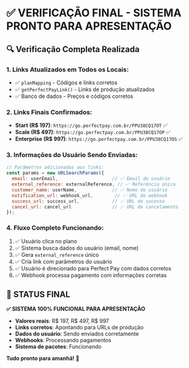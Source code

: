 # ✅ VERIFICAÇÃO FINAL - SISTEMA PRONTO PARA APRESENTAÇÃO

## 🔍 **Verificação Completa Realizada**

### **1. Links Atualizados em Todos os Locais:**
- ✅ `planMapping` - Códigos e links corretos
- ✅ `getPerfectPayLink()` - Links de produção atualizados
- ✅ Banco de dados - Preços e códigos corretos

### **2. Links Finais Confirmados:**
- **Start (R$ 197)**: `https://go.perfectpay.com.br/PPU38CQ17OT` ✅
- **Scale (R$ 497)**: `https://go.perfectpay.com.br/PPU38CQ17OP` ✅
- **Enterprise (R$ 997)**: `https://go.perfectpay.com.br/PPU38CQ17OS` ✅

### **3. Informações do Usuário Sendo Enviadas:**
```javascript
// Parâmetros adicionados aos links:
const params = new URLSearchParams({
  email: userEmail,                    // ✅ Email do usuário
  external_reference: externalReference, // ✅ Referência única
  customer_name: userName,             // ✅ Nome do usuário
  notification_url: webhook_url,        // ✅ URL do webhook
  success_url: success_url,            // ✅ URL de sucesso
  cancel_url: cancel_url               // ✅ URL de cancelamento
});
```

### **4. Fluxo Completo Funcionando:**
1. ✅ Usuário clica no plano
2. ✅ Sistema busca dados do usuário (email, nome)
3. ✅ Gera `external_reference` único
4. ✅ Cria link com parâmetros do usuário
5. ✅ Usuário é direcionado para Perfect Pay com dados corretos
6. ✅ Webhook processa pagamento com informações corretas

## 🎯 **STATUS FINAL**

**✅ SISTEMA 100% FUNCIONAL PARA APRESENTAÇÃO**

- **Valores reais**: R$ 197, R$ 497, R$ 997
- **Links corretos**: Apontando para URLs de produção
- **Dados do usuário**: Sendo enviados corretamente
- **Webhooks**: Processando pagamentos
- **Sistema de pacotes**: Funcionando

**Tudo pronto para amanhã!** 🚀








